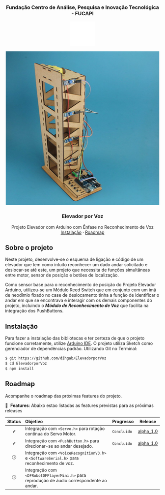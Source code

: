 <h3 align="center">Fundação Centro de Análise, Pesquisa e Inovação Tecnológica - FUCAPI</h3>
<p align="CENTER">
  <a href="https://github.com/dihgab/ElevadorporVoz">
    <img src="https://github.com/dihgab/ElevadorporVoz/blob/main/default/LogoFU.png" alt="Logo" width="80" height="80">
  </a>
<br />
<p align="center">
  <a href="https://github.com/dihgab/ElevadorporVoz">
    <img src="https://github.com/dihgab/ElevadorporVoz/blob/main/default/ElevadorImage.jpg" alt="Logo" width="500" height="500">
  </a>

  <h3 align="center">Elevador por Voz</h3>

  <p align="center">
    Projeto Elevador com Arduino com Ênfase no Reconhecimento de Voz
    <br/>
    <a href="#instalação">Instalação</a>
    ·
    <a href="#roadmap">Roadmap</a>
  </p>
</p>


## Sobre o projeto
Neste projeto, desenvolve-se o esquema de ligação e código de um elevador que tem como intuito reconhecer um dado andar solicitado e deslocar-se até este, um projeto que necessita de funções simultâneas entre motor, sensor de posição e botões de localização.

Como sensor base para o reconhecimento de posição do Projeto Elevador Arduino, utilizou-se um Módulo Reed Switch que em conjunto com um imã de neodímio fixado no case de deslocamento tinha a função de identificar o andar em que se encontrava e interagir com os demais componentes do projeto, incluindo o ***Módulo de Reconhecimento de Voz*** que facilita na integração dos PushButtons.

## Instalação
Para fazer a instalação das bibliotecas e ter certeza de que o projeto funcione corretamente, utilize [Arduino IDE](https://www.arduino.cc/en/software).
O projeto utiliza Sketch como gerenciador de dependências padrão. Utilizando Git no Terminal:
```sh
$ git https://github.com/dihgab/ElevadorporVoz
$ cd ElevadorporVoz
$ npm install
```

## Roadmap
Acompanhe o roadmap das próximas features do projeto.

🚀 &nbsp;**Features**: Abaixo estao listadas as features previstas para as próximas releases

| Status | Objetivo | Progresso | Release | 
| :---: | :--- | --- | --- |
| ✔ | Integração com ```<Servo.h>``` para rotação contínua do Servo Motor. | `Concluido`| <a href=https://github.com/dihgab/ElevadorporVoz>alpha_1.0</a> |
| ✔ | Integração com ```<PushButton.h>``` para direcionar-se ao andar desejado.  | `Concluído`| <a href=https://github.com/dihgab/ElevadorporVoz>alpha_1.0</a> |
| 🕒 | Integração com ```<VoiceRecognitionV3.h>``` e ```<SoftwareSerial.h>``` para reconhecimento de voz. | | |
| 🕒 | Integração com ```<DFRobotDFPlayerMini.h>``` para reprodução de áudio correspondente ao andar. | | |

